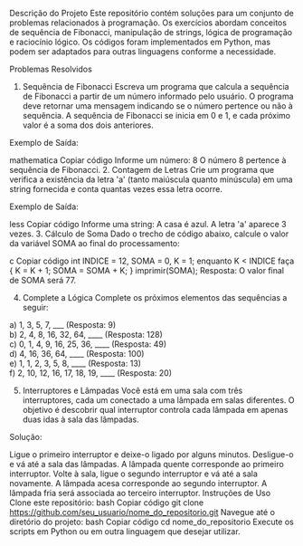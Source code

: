 Descrição do Projeto
Este repositório contém soluções para um conjunto de problemas relacionados à programação. Os exercícios abordam conceitos de sequência de Fibonacci, manipulação de strings, lógica de programação e raciocínio lógico. Os códigos foram implementados em Python, mas podem ser adaptados para outras linguagens conforme a necessidade.

Problemas Resolvidos
1. Sequência de Fibonacci
Escreva um programa que calcula a sequência de Fibonacci a partir de um número informado pelo usuário. O programa deve retornar uma mensagem indicando se o número pertence ou não à sequência. A sequência de Fibonacci se inicia em 0 e 1, e cada próximo valor é a soma dos dois anteriores.

Exemplo de Saída:

mathematica
Copiar código
Informe um número: 8
O número 8 pertence à sequência de Fibonacci.
2. Contagem de Letras
Crie um programa que verifica a existência da letra 'a' (tanto maiúscula quanto minúscula) em uma string fornecida e conta quantas vezes essa letra ocorre.

Exemplo de Saída:

less
Copiar código
Informe uma string: A casa é azul.
A letra 'a' aparece 3 vezes.
3. Cálculo de Soma
Dado o trecho de código abaixo, calcule o valor da variável SOMA ao final do processamento:

c
Copiar código
int INDICE = 12, SOMA = 0, K = 1;
enquanto K < INDICE faça {
    K = K + 1;
    SOMA = SOMA + K;
}
imprimir(SOMA);
Resposta: O valor final de SOMA será 77.

4. Complete a Lógica
Complete os próximos elementos das sequências a seguir:

a) 1, 3, 5, 7, ___ (Resposta: 9)\
b) 2, 4, 8, 16, 32, 64, ____ (Resposta: 128)\
c) 0, 1, 4, 9, 16, 25, 36, ____ (Resposta: 49)\
d) 4, 16, 36, 64, ____ (Resposta: 100)\
e) 1, 1, 2, 3, 5, 8, ____ (Resposta: 13)\
f) 2, 10, 12, 16, 17, 18, 19, ____ (Resposta: 20)

5. Interruptores e Lâmpadas
Você está em uma sala com três interruptores, cada um conectado a uma lâmpada em salas diferentes. O objetivo é descobrir qual interruptor controla cada lâmpada em apenas duas idas à sala das lâmpadas.

Solução:

Ligue o primeiro interruptor e deixe-o ligado por alguns minutos.
Desligue-o e vá até a sala das lâmpadas. A lâmpada quente corresponde ao primeiro interruptor.
Volte à sala, ligue o segundo interruptor e vá até a sala novamente. A lâmpada acesa corresponde ao segundo interruptor.
A lâmpada fria será associada ao terceiro interruptor.
Instruções de Uso
Clone este repositório:
bash
Copiar código
git clone https://github.com/seu_usuario/nome_do_repositorio.git
Navegue até o diretório do projeto:
bash
Copiar código
cd nome_do_repositorio
Execute os scripts em Python ou em outra linguagem que desejar utilizar.
